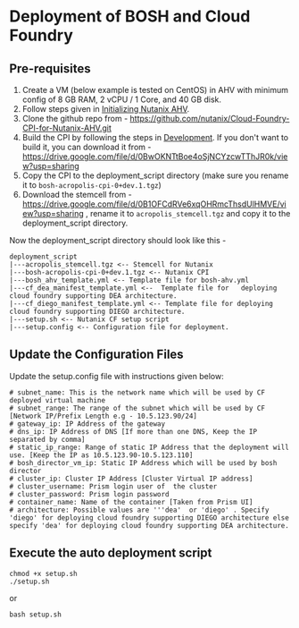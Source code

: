 # Deployment of BOSH and Cloud Foundry

## Pre-requisites
1. Create a VM (below example is tested on CentOS) in AHV with minimum config of 8 GB RAM,  2 vCPU / 1 Core, and 40 GB disk.
2. Follow steps given in [Initializing Nutanix AHV](init-nutanix-ahv.md).
3. Clone the github repo from - https://github.com/nutanix/Cloud-Foundry-CPI-for-Nutanix-AHV.git
4. Build the CPI by following the steps in [Development](development.md). If you don't want to build it, you can download it from - https://drive.google.com/file/d/0BwOKNTtBoe4oSjNCYzcwTThJR0k/view?usp=sharing
3. Copy the CPI to the deployment_script directory (make sure you rename it to `bosh-acropolis-cpi-0+dev.1.tgz`)
4. Download the stemcell from - https://drive.google.com/file/d/0B1OFCdRVe6xqOHRmcThsdUlHMVE/view?usp=sharing , rename it to `acropolis_stemcell.tgz` and copy it to the deployment_script directory.

Now the deployment_script directory should look like this -
```
deployment_script
|---acropolis_stemcell.tgz <-- Stemcell for Nutanix
|---bosh-acropolis-cpi-0+dev.1.tgz <-- Nutanix CPI
|---bosh_ahv_template.yml <-- Template file for bosh-ahv.yml
|---cf_dea_manifest_template.yml <--  Template file for   deploying cloud foundry supporting DEA architecture.
|---cf_diego_manifest_template.yml <-- Template file for deploying cloud foundry supporting DIEGO architecture.
|---setup.sh <-- Nutanix CF setup script
|---setup.config <-- Configuration file for deployment.
```
## Update the Configuration Files
Update the setup.config file with instructions given below:

```
# subnet_name: This is the network name which will be used by CF deployed virtual machine
# subnet_range: The range of the subnet which will be used by CF [Network IP/Prefix Length e.g - 10.5.123.90/24]
# gateway_ip: IP Address of the gateway
# dns_ip: IP Address of DNS [If more than one DNS, Keep the IP separated by comma]
# static_ip_range: Range of static IP Address that the deployment will use. [Keep the IP as 10.5.123.90-10.5.123.110]
# bosh_director_vm_ip: Static IP Address which will be used by bosh director
# cluster_ip: Cluster IP Address [Cluster Virtual IP address]
# cluster_username: Prism login user of  the cluster
# cluster_password: Prism login password
# container_name: Name of the container [Taken from Prism UI]
# architecture: Possible values are '''dea'  or 'diego' . Specify 'diego' for deploying cloud foundry supporting DIEGO architecture else specify 'dea' for deploying cloud foundry supporting DEA architecture.
```
## Execute the auto deployment script

```
chmod +x setup.sh
./setup.sh
```
or
```
bash setup.sh
```
